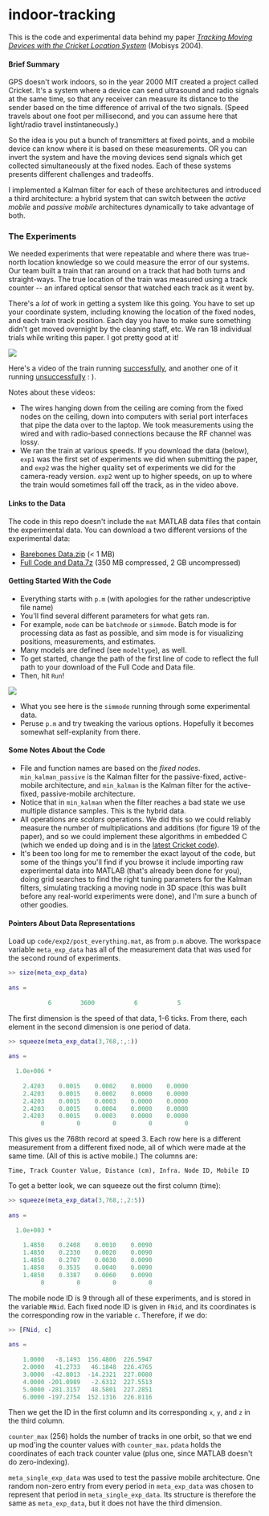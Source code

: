 indoor-tracking
===============

This is the code and experimental data behind my paper [_Tracking Moving Devices with the Cricket Location System_](http://scholar.google.com/scholar?q=Tracking+moving+devices+with+the+cricket+location+system) (Mobisys 2004).


#### Brief Summary
GPS doesn't work indoors, so in the year 2000 MIT created a project called Cricket.  It's a system where a device can send ultrasound and radio signals at the same time, so that any receiver can measure its distance to the sender based on the time difference of arrival of the two signals.  (Speed travels about one foot per millisecond, and you can assume here that light/radio travel instintaneously.)

So the idea is you put a bunch of transmitters at fixed points, and a mobile device can know where it is based on these measurements.  OR you can invert the system and have the moving devices send signals which get collected simultaneously at the fixed nodes.  Each of these systems presents different challenges and tradeoffs.

I implemented a Kalman filter for each of these architectures and introduced a third architecture: a hybrid system that can switch between the _active mobile_ and _passive mobile_ architectures dynamically to take advantage of both.


### The Experiments
We needed experiments that were repeatable and where there was true-north location knowledge so we could measure the error of our systems.  Our team built a train that ran around on a track that had both turns and straight-ways.  The true location of the train was measured using a track counter -- an infared optical sensor that watched each track as it went by.

There's a _lot_ of work in getting a system like this going.  You have to set up your coordinate system, including knowing the location of the fixed nodes, and each train track position.  Each day you have to make sure something didn't get moved overnight by the cleaning staff, etc.  We ran 18 individual trials while writing this paper.  I got pretty good at it!

<img src="http://adamsmith-public.s3.amazonaws.com/Mobisys%202004/Picture%20of%20Cricket%20on%20train.jpg" />

Here's a video of the train running [successfully](http://www.youtube.com/watch?v=ftG3z4EnrD0), and another one of it running [unsuccessfully](http://www.youtube.com/watch?v=gvrx-wPDfaE) : ).

Notes about these videos:
* The wires hanging down from the ceiling are coming from the fixed nodes on the ceiling, down into computers with serial port interfaces that pipe the data over to the laptop.  We took measurements using the wired and with radio-based connections because the RF channel was lossy.
* We ran the train at various speeds.  If you download the data (below), `exp1` was the first set of experiments we did when submitting the paper, and `exp2` was the higher quality set of experiments we did for the camera-ready version.  `exp2` went up to higher speeds, on up to where the train would sometimes fall off the track, as in the video above.


#### Links to the Data
The code in this repo doesn't include the `mat` MATLAB data files that contain the experimental data.  You can download a two different versions of the experimental data:
* [Barebones Data.zip](http://adamsmith-public.s3.amazonaws.com/Mobisys%202004/Mobisys%202004%20Barebones%20Data.zip) (< 1 MB)
* [Full Code and Data.7z](http://adamsmith-public.s3.amazonaws.com/Mobisys%202004/Mobisys%202004%20Code%20and%20Data.7z) (350 MB compressed, 2 GB uncompressed)


#### Getting Started With the Code
* Everything starts with `p.m` (with apologies for the rather undescriptive file name)
* You'll find several different parameters for what gets ran.
* For example, `mode` can be `batchmode` or `simmode`.  Batch mode is for processing data as fast as possible, and sim mode is for visualizing positions, measurements, and estimates.
* Many models are defined (see `modeltype`), as well.
* To get started, change the path of the first line of code to reflect the full path to your download of the Full Code and Data file.
* Then, hit `Run`!

<img src="http://adamsmith-public.s3.amazonaws.com/Mobisys%202004/cricket-visualizer.png" />

* What you see here is the `simmode` running through some experimental data.
* Peruse `p.m` and try tweaking the various options.  Hopefully it becomes somewhat self-explanity from there.


#### Some Notes About the Code
* File and function names are based on the _fixed nodes_.  `min_kalman_passive` is the Kalman filter for the passive-fixed, active-mobile architecture, and `min_kalman` is the Kalman filter for the active-fixed, passive-mobile architecture.
* Notice that in `min_kalman` when the filter reaches a bad state we use multiple distance samples.  This is the hybrid data.
* All operations are _scalars_ operations.  We did this so we could reliably measure the number of multiplications and additions (for figure 19 of the paper), and so we could implement these algorithms in embedded C (which we ended up doing and is in the <a href="http://cricket.csail.mit.edu">latest Cricket code</a>).
* It's been too long for me to remember the exact layout of the code, but some of the things you'll find if you browse it include importing raw experimental data into MATLAB (that's already been done for you), doing grid searches to find the right tuning parameters for the Kalman filters, simulating tracking a moving node in 3D space (this was built before any real-world experiments were done), and I'm sure a bunch of other goodies.


#### Pointers About Data Representations
Load up `code/exp2/post_everything.mat`, as from `p.m` above.  The workspace variable `meta_exp_data` has all of the measurement data that was used for the second round of experiments.

```matlab
>> size(meta_exp_data)
 
ans =
 
           6        3600           6           5
```

The first dimension is the speed of that data, 1-6 ticks.  From there, each element in the second dimension is one period of data.
 
```matlab
>> squeeze(meta_exp_data(3,768,:,:))
 
ans =
 
  1.0e+006 *
 
    2.4203    0.0015    0.0002    0.0000    0.0000
    2.4203    0.0015    0.0002    0.0000    0.0000
    2.4203    0.0015    0.0003    0.0000    0.0000
    2.4203    0.0015    0.0004    0.0000    0.0000
    2.4203    0.0015    0.0003    0.0000    0.0000
         0         0         0         0         0
```

This gives us the 768th record at speed 3.  Each row here is a different measurement from a different fixed node, all of which were made at the same time.  (All of this is active mobile.)  The columns are:
 
`Time, Track Counter Value, Distance (cm), Infra. Node ID, Mobile ID`
 
To get a better look, we can squeeze out the first column (time):

```matlab
>> squeeze(meta_exp_data(3,768,:,2:5))
 
ans =
 
  1.0e+003 *
 
    1.4850    0.2408    0.0010    0.0090
    1.4850    0.2330    0.0020    0.0090
    1.4850    0.2707    0.0030    0.0090
    1.4850    0.3535    0.0040    0.0090
    1.4850    0.3387    0.0060    0.0090
         0         0         0         0
```

The mobile node ID is 9 through all of these experiments, and is stored in the variable `MNid`.  Each fixed node ID is given in `FNid`, and its coordinates is the corresponding row in the variable `c`.  Therefore, if we do:

```matlab
>> [FNid, c]
 
ans =
 
    1.0000   -8.1493  156.4806  226.5947
    2.0000   41.2733   46.1848  226.4765
    3.0000  -42.8013  -14.2321  227.0080
    4.0000 -201.0989   -2.6312  227.5513
    5.0000 -281.3157   48.5801  227.2851
    6.0000 -197.2754  152.1316  226.8116
```

Then we get the ID in the first column and its corresponding `x`, `y`, and `z` in the third column.
 
`counter_max` (256) holds the number of tracks in one orbit, so that we end up mod'ing the counter values with `counter_max`.  `pdata` holds the coordinates of each track counter value (plus one, since MATLAB doesn't do zero-indexing).

`meta_single_exp_data` was used to test the passive mobile architecture.  One random non-zero entry from every period in `meta_exp_data` was chosen to represent that period in `meta_single_exp_data`.  Its structure is therefore the same as `meta_exp_data`, but it does not have the third dimension.